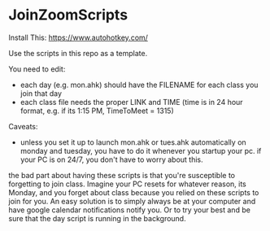 # JoinZoomScripts

Install This:
https://www.autohotkey.com/

Use the scripts in this repo as a template.


You need to edit:
- each day (e.g. mon.ahk) should have the FILENAME for each class you join that day
- each class file needs the proper LINK and TIME (time is in 24 hour format, e.g. if its 1:15 PM, TimeToMeet = 1315)


Caveats:
- unless you set it up to launch mon.ahk or tues.ahk automatically on monday and tuesday, you have to do it whenever you startup your pc.
if your PC is on 24/7, you don't have to worry about this.

the bad part about having these scripts is that you're susceptible to forgetting to join class. Imagine your PC resets for whatever reason, its Monday, and you forget about class because you relied on these scripts to join for you. An easy solution is to simply always be at your computer and have google calendar notifications notify you. Or to try your best and be sure that the day script is running in the background.

